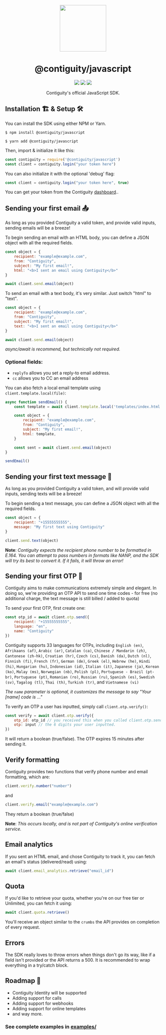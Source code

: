 <p align='center'><img src="https://contiguity.co/assets/icon-black.png" height="150px"/></p>
<h1 align='center'>@contiguity/javascript</h1>

<p align='center'>
    <img display="inline-block" src="https://img.shields.io/npm/v/@contiguity/javascript?style=for-the-badge" /> <img display="inline-block"  src="https://img.shields.io/bundlephobia/minzip/@contiguity/javascript?style=for-the-badge" /> <img display="inline-block" src="https://img.shields.io/badge/Made%20with-JavaScript-yellow?style=for-the-badge" />
</p>
<p align='center'>Contiguity's official JavaScript SDK.</p>

## Installation 🏗 & Setup 🛠
You can install the SDK using either NPM or Yarn. 
```shell
$ npm install @contiguity/javascript
```
```shell
$ yarn add @contiguity/javascript
```

Then, import & initialize it like this:
```js
const contiguity = require('@contiguity/javascript')
const client = contiguity.login("your token here")
```

You can also initialize it with the optional 'debug' flag:
```js
const client = contiguity.login("your token here", true)
```

You can get your token from the Contiguity [dashboard](https://contiguity.co/dashboard)..

## Sending your first email 📤

As long as you provided Contiguity a valid token, and provide valid inputs, sending emails will be a breeze!

To begin sending an email with an HTML body, you can define a JSON object with all the required fields.

```js
const object = {
    recipient: "example@example.com",
    from: "Contiguity",
    subject: "My first email!",
    html: "<b>I sent an email using Contiguity</b>"
}

await client.send.email(object)
```

To send an email with a text body, it's very similar. Just switch "html" to "text".
```js
const object = {
    recipient: "example@example.com",
    from: "Contiguity",
    subject: "My first email!",
    text: "<b>I sent an email using Contiguity</b>"
}

await client.send.email(object)
```

_async/await is recommend, but technically not required._

### Optional fields:
- `replyTo` allows you set a reply-to email address. 
- `cc` allows you to CC an email address

You can also fetch a local email template using `client.template.local(file)`:

```js
async function sendEmail() {
    const template = await client.template.local('templates/index.html')

    const object = {
        recipient: "example@example.com",
        from: "Contiguity",
        subject: "My first email!",
        html: template,
    }

    const sent = await client.send.email(object)
}

sendEmail()
```

## Sending your first text message 💬

As long as you provided Contiguity a valid token, and will provide valid inputs, sending texts will be a breeze!

To begin sending a text message, you can define a JSON object with all the required fields.

```js
const object = {
    recipient: "+15555555555",
    message: "My first text using Contiguity"
}

client.send.text(object)
```

**Note**: _Contiguity expects the recipient phone number to be formatted in E.164. You can attempt to pass numbers in formats like NANP, and the SDK will try its best to convert it. If it fails, it will throw an error!_

## Sending your first OTP 🔑

Contiguity aims to make communications extremely simple and elegant. In doing so, we're providing an OTP API to send one time codes - for free (no additional charge, the text message is still billed / added to quota)

To send your first OTP, first create one:
```js
const otp_id = await client.otp.send({ 
    recipient: "+15555555555", 
    language: "en", 
    name: "Contiguity" 
})
```
Contiguity supports 33 languages for OTPs, including `English (en)`, `Afrikaans (af)`, `Arabic (ar)`, `Catalan (ca)`, `Chinese / Mandarin (zh)`, `Cantonese (zh-hk)`, `Croatian (hr)`, `Czech (cs)`, `Danish (da)`, `Dutch (nl)`, `Finnish (fi)`, `French (fr)`, `German (de)`, `Greek (el)`, `Hebrew (he)`, `Hindi (hi)`, `Hungarian (hu)`, `Indonesian (id)`, `Italian (it)`, `Japanese (ja)`, `Korean (ko)`, `Malay (ms)`, `Norwegian (nb)`, `Polish (pl)`, `Portuguese - Brazil (pt-br)`, `Portuguese (pt)`, `Romanian (ro)`, `Russian (ru)`, `Spanish (es)`, `Swedish (sv)`, `Tagalog (tl)`, `Thai (th)`, `Turkish (tr)`, and `Vietnamese (vi)`

_The `name` parameter is optional, it customizes the message to say "Your \[name] code is ..."_

To verify an OTP a user has inputted, simply call `client.otp.verify()`:

```js
const verify = await client.otp.verify({
    otp_id: otp_id // you received this when you called client.otp.send(),
    otp: input // the 6 digits your user inputted.
})
```
It will return a boolean (true/false). The OTP expires 15 minutes after sending it.

## Verify formatting
Contiguity provides two functions that verify phone number and email formatting, which are:

```js
client.verify.number("number")
```
and
```js
client.verify.email("example@example.com")
```
They return a boolean (true/false)

**Note**: _This occurs locally, and is not part of Contiguity's online verification service._

## Email analytics
If you sent an HTML email, and chose Contiguity to track it, you can fetch an email's status (delivered/read) using:

```js
await client.email_analytics.retrieve("email_id")
```

## Quota
If you'd like to retrieve your quota, whether you're on our free tier or Unlimited, you can fetch it using:

```js
await client.quota.retrieve()
```

You'll receive an object similar to the `crumbs` the API provides on completion of every request.

## Errors
The SDK really loves to throw errors when things don't go its way, like if a field isn't provided or the API returns a 500. It is recommended to wrap everything in a try/catch block.

## Roadmap 🚦
- Contiguity Identity will be supported
- Adding support for calls
- Adding support for webhooks
- Adding support for online templates
- and way more.

### See complete examples in [examples/](https://github.com/use-contiguity/javascript/tree/main/examples)
